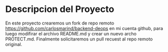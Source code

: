# Descripcion del Proyecto

En este proyecto crearemos un fork de repo remoto https://github.com/carlosmarind/backend-deops en mi cuenta github, para luego modifirar el archivo README.md y crear un nuevo archo PROTECT.md.
Finalmente solicitaremos un pull recuest al repo remoto original.